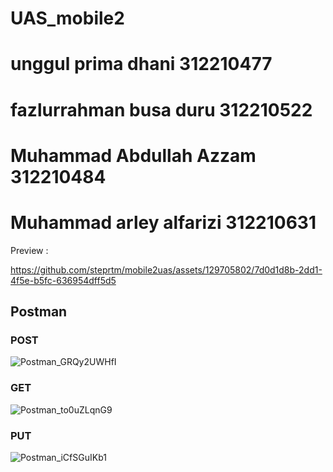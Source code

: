 # UAS_mobile2

# unggul prima dhani 312210477

# fazlurrahman busa duru 312210522

# Muhammad Abdullah Azzam 312210484

# Muhammad arley alfarizi 312210631

Preview :

https://github.com/steprtm/mobile2uas/assets/129705802/7d0d1d8b-2dd1-4f5e-b5fc-636954dff5d5



## Postman
### POST
![Postman_GRQy2UWHfI](https://github.com/steprtm/mobile2uas/assets/129705802/7dd67201-cf2a-4338-9a2d-b4e2c77f62c9)
### GET
![Postman_to0uZLqnG9](https://github.com/steprtm/mobile2uas/assets/129705802/81e67d2c-38db-4e04-bb94-432cc02d7360)
### PUT
![Postman_iCfSGuIKb1](https://github.com/steprtm/mobile2uas/assets/129705802/13aa60b3-12a1-4e98-8b61-a70a1a83ad6b)



